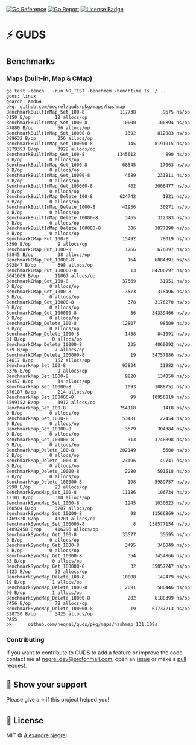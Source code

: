 [![Go Reference](https://pkg.go.dev/badge/github.com/negrel/guds.svg)](https://pkg.go.dev/github.com/negrel/guds)
[![Go Report](https://goreportcard.com/badge/github.com/negrel/guds)](https://goreportcard.com/report/github.com/negrel/guds)
[![License Badge](https://img.shields.io/github/license/negrel/guds)](https://github.com/negrel/guds/raw/master/LICENSE)

# :zap: GUDS

## Benchmarks

### Maps (built-in, Map & CMap)

```shell
go test -bench . -run NO_TEST -benchmem -benchtime 1s ./...
goos: linux
goarch: amd64
pkg: github.com/negrel/guds/pkg/maps/hashmap
BenchmarkBuiltInMap_Set_100-8         	  117738	      9675 ns/op	    3150 B/op	      18 allocs/op
BenchmarkBuiltInMap_Set_1000-8        	   10000	    100894 ns/op	   47880 B/op	      66 allocs/op
BenchmarkBuiltInMap_Set_10000-8       	    1392	    812083 ns/op	  389632 B/op	     256 allocs/op
BenchmarkBuiltInMap_Set_100000-8      	     145	   8191015 ns/op	 3279393 B/op	    3929 allocs/op
BenchmarkBuiltInMap_Get_100-8         	 1345612	       890 ns/op	       0 B/op	       0 allocs/op
BenchmarkBuiltInMap_Get_1000-8        	   68545	     17063 ns/op	       0 B/op	       0 allocs/op
BenchmarkBuiltInMap_Get_10000-8       	    4689	    231811 ns/op	       0 B/op	       0 allocs/op
BenchmarkBuiltInMap_Get_100000-8      	     402	   3006477 ns/op	       0 B/op	       0 allocs/op
BenchmarkBuiltInMap_Delete_100-8      	  624742	      1821 ns/op	       0 B/op	       0 allocs/op
BenchmarkBuiltInMap_Delete_1000-8     	   41936	     30271 ns/op	       0 B/op	       0 allocs/op
BenchmarkBuiltInMap_Delete_10000-8    	    3465	    312383 ns/op	       0 B/op	       0 allocs/op
BenchmarkBuiltInMap_Delete_100000-8   	     306	   3877898 ns/op	       0 B/op	       0 allocs/op
BenchmarkCMap_Put_100-8               	   15492	     78019 ns/op	    5390 B/op	       9 allocs/op
BenchmarkCMap_Put_1000-8              	    1766	    676897 ns/op	   85845 B/op	      38 allocs/op
BenchmarkCMap_Put_10000-8             	     164	   6884391 ns/op	  693847 B/op	     398 allocs/op
BenchmarkCMap_Put_100000-8            	      13	  84206797 ns/op	 6641609 B/op	   11067 allocs/op
BenchmarkCMap_Get_100-8               	   37569	     31951 ns/op	       0 B/op	       0 allocs/op
BenchmarkCMap_Get_1000-8              	    3573	    318496 ns/op	       0 B/op	       0 allocs/op
BenchmarkCMap_Get_10000-8             	     378	   3176270 ns/op	       0 B/op	       0 allocs/op
BenchmarkCMap_Get_100000-8            	      36	  34339466 ns/op	       0 B/op	       0 allocs/op
BenchmarkCMap_Delete_100-8            	   12807	     98609 ns/op	       0 B/op	       0 allocs/op
BenchmarkCMap_Delete_1000-8           	    1438	    841091 ns/op	      31 B/op	       0 allocs/op
BenchmarkCMap_Delete_10000-8          	     235	   4860092 ns/op	     679 B/op	       7 allocs/op
BenchmarkCMap_Delete_100000-8         	      19	  54757886 ns/op	   14617 B/op	     152 allocs/op
BenchmarkMap_Set_100-8                	   93834	     11982 ns/op	    5376 B/op	       9 allocs/op
BenchmarkMap_Set_1000-8               	    9820	    134850 ns/op	   85457 B/op	      34 allocs/op
BenchmarkMap_Set_10000-8              	    1093	   1088751 ns/op	  676187 B/op	     214 allocs/op
BenchmarkMap_Set_100000-8             	      99	  10956819 ns/op	 5599152 B/op	    3912 allocs/op
BenchmarkMap_Get_100-8                	  754118	      1418 ns/op	       0 B/op	       0 allocs/op
BenchmarkMap_Get_1000-8               	   53481	     22454 ns/op	       0 B/op	       0 allocs/op
BenchmarkMap_Get_10000-8              	    3579	    304384 ns/op	       0 B/op	       0 allocs/op
BenchmarkMap_Get_100000-8             	     313	   3748898 ns/op	       0 B/op	       0 allocs/op
BenchmarkMap_Delete_100-8             	  202149	      5600 ns/op	       2 B/op	       0 allocs/op
BenchmarkMap_Delete_1000-8            	   23496	     49741 ns/op	       0 B/op	       0 allocs/op
BenchmarkMap_Delete_10000-8           	    2280	    501518 ns/op	       0 B/op	       0 allocs/op
BenchmarkMap_Delete_100000-8          	     198	   5989757 ns/op	    2990 B/op	      20 allocs/op
BenchmarkSyncMap_Set_100-8            	   11186	    106734 ns/op	   12101 B/op	     310 allocs/op
BenchmarkSyncMap_Set_1000-8           	    1245	   1030323 ns/op	  168504 B/op	    3787 allocs/op
BenchmarkSyncMap_Set_10000-8          	      98	  11566869 ns/op	 1469320 B/op	   40201 allocs/op
BenchmarkSyncMap_Set_100000-8         	       8	 138577154 ns/op	14092458 B/op	  416296 allocs/op
BenchmarkSyncMap_Get_100-8            	   33577	     35695 ns/op	       0 B/op	       0 allocs/op
BenchmarkSyncMap_Get_1000-8           	    3495	    340049 ns/op	       3 B/op	       0 allocs/op
BenchmarkSyncMap_Get_10000-8          	     354	   3454866 ns/op	      83 B/op	       0 allocs/op
BenchmarkSyncMap_Get_100000-8         	      32	  35057247 ns/op	    3123 B/op	      32 allocs/op
BenchmarkSyncMap_Delete_100-8         	   10000	    142479 ns/op	      19 B/op	       1 allocs/op
BenchmarkSyncMap_Delete_1000-8        	    2091	    580446 ns/op	      90 B/op	       1 allocs/op
BenchmarkSyncMap_Delete_10000-8       	     202	   6188399 ns/op	    7456 B/op	      78 allocs/op
BenchmarkSyncMap_Delete_100000-8      	      19	  61737213 ns/op	  328750 B/op	    3425 allocs/op
PASS
ok  	github.com/negrel/guds/pkg/maps/hashmap	131.109s
```

### Contributing

If you want to contribute to GUDS to add a feature or improve the code contact me at
[negrel.dev@protonmail.com](mailto:negrel.dev@protonmail.com), open an [issue](https://github.com/negrel/guds/issues)
or make a [pull request](https://github.com/negrel/guds/pulls).

## :stars: Show your support

Please give a :star: if this project helped you!

## :scroll: License

MIT © [Alexandre Negrel](https://www.negrel.dev/)
